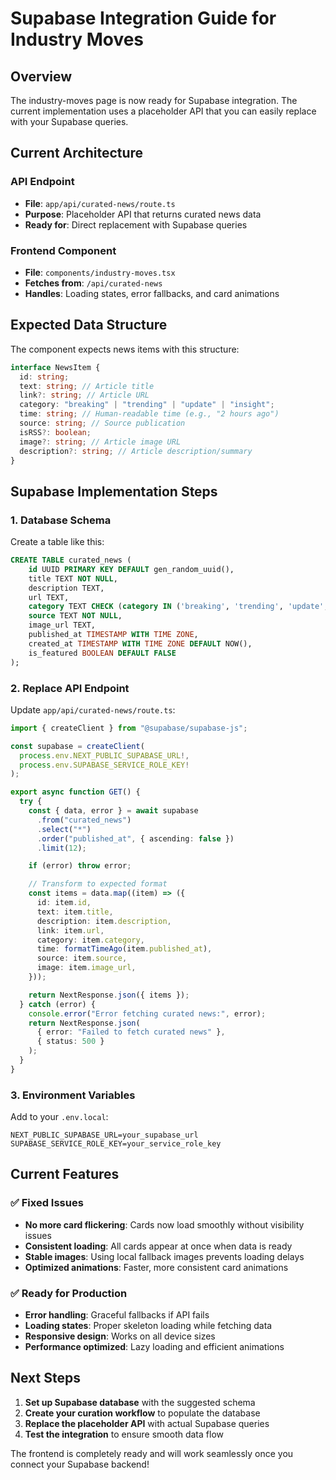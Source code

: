# Supabase Integration Guide for Industry Moves

## Overview

The industry-moves page is now ready for Supabase integration. The current implementation uses a placeholder API that you can easily replace with your Supabase queries.

## Current Architecture

### API Endpoint

- **File**: `app/api/curated-news/route.ts`
- **Purpose**: Placeholder API that returns curated news data
- **Ready for**: Direct replacement with Supabase queries

### Frontend Component

- **File**: `components/industry-moves.tsx`
- **Fetches from**: `/api/curated-news`
- **Handles**: Loading states, error fallbacks, and card animations

## Expected Data Structure

The component expects news items with this structure:

```typescript
interface NewsItem {
  id: string;
  text: string; // Article title
  link?: string; // Article URL
  category: "breaking" | "trending" | "update" | "insight";
  time: string; // Human-readable time (e.g., "2 hours ago")
  source: string; // Source publication
  isRSS?: boolean;
  image?: string; // Article image URL
  description?: string; // Article description/summary
}
```

## Supabase Implementation Steps

### 1. Database Schema

Create a table like this:

```sql
CREATE TABLE curated_news (
    id UUID PRIMARY KEY DEFAULT gen_random_uuid(),
    title TEXT NOT NULL,
    description TEXT,
    url TEXT,
    category TEXT CHECK (category IN ('breaking', 'trending', 'update', 'insight')),
    source TEXT NOT NULL,
    image_url TEXT,
    published_at TIMESTAMP WITH TIME ZONE,
    created_at TIMESTAMP WITH TIME ZONE DEFAULT NOW(),
    is_featured BOOLEAN DEFAULT FALSE
);
```

### 2. Replace API Endpoint

Update `app/api/curated-news/route.ts`:

```typescript
import { createClient } from "@supabase/supabase-js";

const supabase = createClient(
  process.env.NEXT_PUBLIC_SUPABASE_URL!,
  process.env.SUPABASE_SERVICE_ROLE_KEY!
);

export async function GET() {
  try {
    const { data, error } = await supabase
      .from("curated_news")
      .select("*")
      .order("published_at", { ascending: false })
      .limit(12);

    if (error) throw error;

    // Transform to expected format
    const items = data.map((item) => ({
      id: item.id,
      text: item.title,
      description: item.description,
      link: item.url,
      category: item.category,
      time: formatTimeAgo(item.published_at),
      source: item.source,
      image: item.image_url,
    }));

    return NextResponse.json({ items });
  } catch (error) {
    console.error("Error fetching curated news:", error);
    return NextResponse.json(
      { error: "Failed to fetch curated news" },
      { status: 500 }
    );
  }
}
```

### 3. Environment Variables

Add to your `.env.local`:

```
NEXT_PUBLIC_SUPABASE_URL=your_supabase_url
SUPABASE_SERVICE_ROLE_KEY=your_service_role_key
```

## Current Features

### ✅ Fixed Issues

- **No more card flickering**: Cards now load smoothly without visibility issues
- **Consistent loading**: All cards appear at once when data is ready
- **Stable images**: Using local fallback images prevents loading delays
- **Optimized animations**: Faster, more consistent card animations

### ✅ Ready for Production

- **Error handling**: Graceful fallbacks if API fails
- **Loading states**: Proper skeleton loading while fetching data
- **Responsive design**: Works on all device sizes
- **Performance optimized**: Lazy loading and efficient animations

## Next Steps

1. **Set up Supabase database** with the suggested schema
2. **Create your curation workflow** to populate the database
3. **Replace the placeholder API** with actual Supabase queries
4. **Test the integration** to ensure smooth data flow

The frontend is completely ready and will work seamlessly once you connect your Supabase backend!
